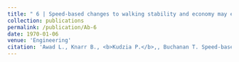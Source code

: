 ```yaml
---
title: " 6 | Speed-based changes to walking stability and economy may explain preferred walking speed after stroke. [Poster](/files/abstracts/2018_WCB_POSTER.pdf) "
collection: publications
permalink: /publication/Ab-6
date: 1970-01-06
venue: 'Engineering'
citation: 'Awad L., Knarr B., <b>Kudzia P.</b>,, Buchanan T. Speed-based changes to walking stability and economy may explain preferred walking speed after stroke. <i> World Congress in Biomechanics</i>. Dublin, Ireland.  <b>2018</b>'
---
```

